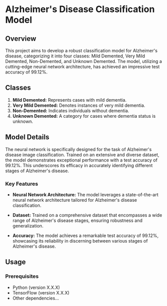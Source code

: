 # Alzheimer's Disease Classification Model

## Overview

This project aims to develop a robust classification model for Alzheimer's disease, categorizing it into four classes: Mild Demented, Very Mild Demented, Non-Demented, and Unknown Demented. The model, utilizing a cutting-edge neural network architecture, has achieved an impressive test accuracy of 99.12%.

## Classes

1. **Mild Demented:** Represents cases with mild dementia.
2. **Very Mild Demented:** Denotes instances of very mild dementia.
3. **Non-Demented:** Indicates individuals without dementia.
4. **Unknown Demented:** A category for cases where dementia status is unknown.

## Model Details

The neural network is specifically designed for the task of Alzheimer's disease image classification. Trained on an extensive and diverse dataset, the model demonstrates exceptional performance with a test accuracy of 99.12%. This underscores its efficacy in accurately identifying different stages of Alzheimer's disease.

### Key Features

- **Neural Network Architecture:** The model leverages a state-of-the-art neural network architecture tailored for Alzheimer's disease classification.

- **Dataset:** Trained on a comprehensive dataset that encompasses a wide range of Alzheimer's disease stages, ensuring robustness and generalization.

- **Accuracy:** The model achieves a remarkable test accuracy of 99.12%, showcasing its reliability in discerning between various stages of Alzheimer's disease.

## Usage

### Prerequisites

- Python (version X.X.X)
- TensorFlow (version X.X.X)
- Other dependencies...


